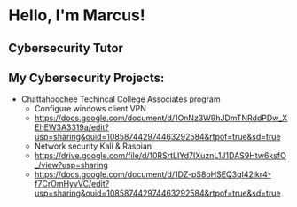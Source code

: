 <h1>Hello, I'm Marcus! <br/> 
  <h2> Cybersecurity Tutor</h2>


  <h2> My Cybersecurity Projects:</h2>

- <b></b>Chattahoochee Techincal College Associates program</b>
  - Configure windows client VPN
  - https://docs.google.com/document/d/1OnNz3W9hJDmTNRddPDw_XEhEW3A3319a/edit?usp=sharing&ouid=108587442974463292584&rtpof=true&sd=true
  - Network security Kali & Raspian
  - https://drive.google.com/file/d/10RSrtLIYd7IXuznL1J1DAS9Htw6ksfO_/view?usp=sharing
  - https://docs.google.com/document/d/1DZ-pS8oHSEQ3qI42ikr4-f7CrOmHyvVC/edit?usp=sharing&ouid=108587442974463292584&rtpof=true&sd=true

 
